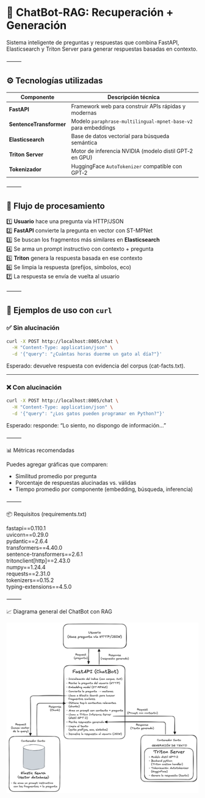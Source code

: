 # 🤖 ChatBot-RAG: Recuperación + Generación
Sistema inteligente de preguntas y respuestas que combina FastAPI, Elasticsearch y Triton Server para generar respuestas basadas en contexto.

⸻

## ⚙️ Tecnologías utilizadas

| Componente               | Descripción técnica                                                  |
|--------------------------|----------------------------------------------------------------------|
| **FastAPI**              | Framework web para construir APIs rápidas y modernas                |
| **SentenceTransformer**  | Modelo `paraphrase-multilingual-mpnet-base-v2` para embeddings       |
| **Elasticsearch**        | Base de datos vectorial para búsqueda semántica                      |
| **Triton Server**        | Motor de inferencia NVIDIA (modelo distil GPT‑2 en GPU)              |
| **Tokenizador**          | HuggingFace `AutoTokenizer` compatible con GPT‑2                     |

⸻

## 🔁 Flujo de procesamiento

1️⃣ **Usuario** hace una pregunta vía HTTP/JSON  
2️⃣ **FastAPI** convierte la pregunta en vector con ST-MPNet  
3️⃣ Se buscan los fragmentos más similares en **Elasticsearch**  
4️⃣ Se arma un prompt instructivo con contexto + pregunta  
5️⃣ **Triton** genera la respuesta basada en ese contexto  
6️⃣ Se limpia la respuesta (prefijos, símbolos, eco)  
7️⃣ La respuesta se envía de vuelta al usuario

⸻

## 🧪 Ejemplos de uso con `curl`

### ✅ Sin alucinación

```bash
curl -X POST http://localhost:8005/chat \
  -H "Content-Type: application/json" \
  -d '{"query": "¿Cuántas horas duerme un gato al día?"}'
```

Esperado: devuelve respuesta con evidencia del corpus (cat-facts.txt).

---

### ❌ Con alucinación

```bash
curl -X POST http://localhost:8005/chat \
  -H "Content-Type: application/json" \
  -d '{"query": "¿Los gatos pueden programar en Python?"}'
```

Esperado: responde: “Lo siento, no dispongo de información…”

⸻

📊 Métricas recomendadas

Puedes agregar gráficas que comparen:
- Similitud promedio por pregunta
- Porcentaje de respuestas alucinadas vs. válidas
- Tiempo promedio por componente (embedding, búsqueda, inferencia)

⸻

📦 Requisitos (requirements.txt)

fastapi==0.110.1  
uvicorn==0.29.0  
pydantic==2.6.4  
transformers==4.40.0  
sentence-transformers==2.6.1  
tritonclient[http]==2.43.0  
numpy==1.24.4  
requests==2.31.0  
tokenizers==0.15.2  
typing-extensions==4.5.0  

⸻

📈 Diagrama general del ChatBot con RAG

![Diagrama general del sistema](Diagrama-ChatBot-RAG.png)

